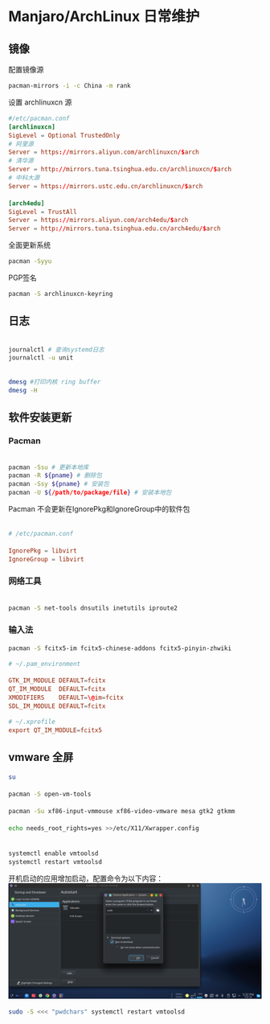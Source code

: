 # Manjaro/ArchLinux 日常维护

## 镜像

配置镜像源

```sh
pacman-mirrors -i -c China -m rank
```

设置 archlinuxcn 源

```conf
#/etc/pacman.conf
[archlinuxcn]
SigLevel = Optional TrustedOnly
# 阿里源
Server = https://mirrors.aliyun.com/archlinuxcn/$arch
# 清华源
Server = http://mirrors.tuna.tsinghua.edu.cn/archlinuxcn/$arch
# 中科大源
Server = https://mirrors.ustc.edu.cn/archlinuxcn/$arch

[arch4edu]
SigLevel = TrustAll
Server = https://mirrors.aliyun.com/arch4edu/$arch
Server = http://mirrors.tuna.tsinghua.edu.cn/arch4edu/$arch

```

全面更新系统

```sh
pacman -Syyu
```

PGP签名

```sh
pacman -S archlinuxcn-keyring
```

## 日志

```sh

journalctl # 查询systemd日志
journalctl -u unit

```

```sh

dmesg #打印内核 ring buffer
dmesg -H

```

## 软件安装更新

### Pacman

```sh

pacman -Ssu # 更新本地库
pacman -R ${pname} # 删除包
pacman -Ssy ${pname} # 安装包
pacman -U ${/path/to/package/file} # 安装本地包

```

Pacman 不会更新在IgnorePkg和IgnoreGroup中的软件包

```conf

# /etc/pacman.conf

IgnorePkg = libvirt
IgnoreGroup = libvirt

```

### 网络工具

```sh

pacman -S net-tools dnsutils inetutils iproute2

```

### 输入法

```sh
pacman -S fcitx5-im fcitx5-chinese-addons fcitx5-pinyin-zhwiki
```

```conf
# ~/.pam_environment

GTK_IM_MODULE DEFAULT=fcitx
QT_IM_MODULE  DEFAULT=fcitx
XMODIFIERS    DEFAULT=\@im=fcitx
SDL_IM_MODULE DEFAULT=fcitx

```

```conf
# ~/.xprofile
export QT_IM_MODULE=fcitx5

```

## vmware 全屏

```sh
su

pacman -S open-vm-tools

pacman -Su xf86-input-vmmouse xf86-video-vmware mesa gtk2 gtkmm

echo needs_root_rights=yes >>/etc/X11/Xwrapper.config


systemctl enable vmtoolsd
systemctl restart vmtoolsd
```

开机启动的应用增加启动，配置命令为以下内容：
![](/images/2021/10/add%20start%20up%20app.png)

```sh
sudo -S <<< "pwdchars" systemctl restart vmtoolsd
```
